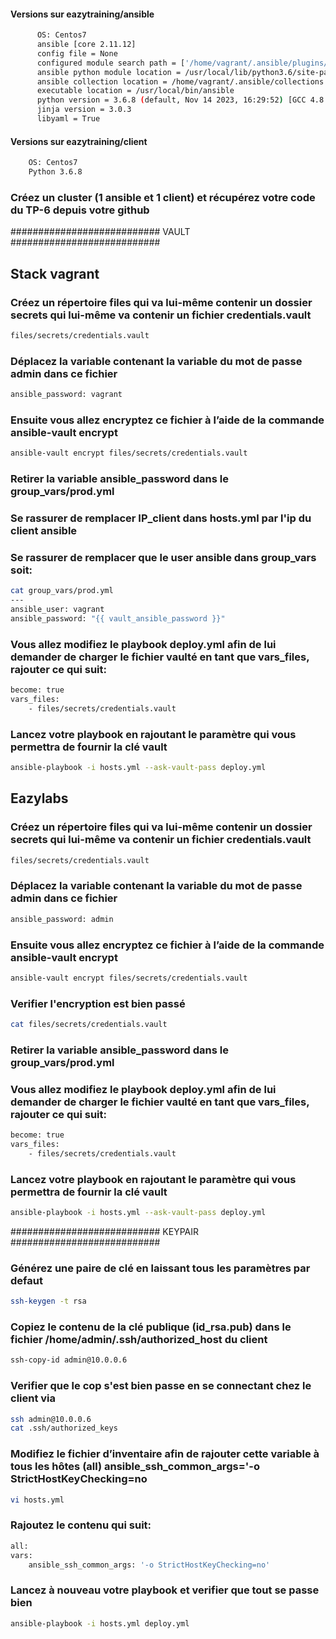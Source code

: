 #### Versions sur eazytraining/ansible
```bash
      OS: Centos7
      ansible [core 2.11.12]
      config file = None
      configured module search path = ['/home/vagrant/.ansible/plugins/modules', '/usr/share/ansible/plugins/modules']
      ansible python module location = /usr/local/lib/python3.6/site-packages/ansible
      ansible collection location = /home/vagrant/.ansible/collections:/usr/share/ansible/collections
      executable location = /usr/local/bin/ansible
      python version = 3.6.8 (default, Nov 14 2023, 16:29:52) [GCC 4.8.5 20150623 (Red Hat 4.8.5-44)]
      jinja version = 3.0.3
      libyaml = True
```
  
#### Versions sur eazytraining/client
```bash
    OS: Centos7
    Python 3.6.8
```    

### Créez un cluster (1 ansible et 1 client) et récupérez votre code du TP-6 depuis votre github

########################### VAULT ###########################

## Stack vagrant

### Créez un répertoire files qui va lui-même contenir un dossier secrets qui lui-même va contenir un fichier credentials.vault

```bash
files/secrets/credentials.vault
```
### Déplacez la variable contenant la variable du mot de passe admin dans ce fichier
```bash
ansible_password: vagrant
```

### Ensuite vous allez encryptez ce fichier à l’aide de la commande ansible-vault encrypt
```bash
ansible-vault encrypt files/secrets/credentials.vault
```


### Retirer la variable ansible_password dans le group_vars/prod.yml

### Se rassurer de remplacer IP_client dans hosts.yml par l'ip du client ansible

### Se rassurer de remplacer que le user ansible dans group_vars soit:

```bash
cat group_vars/prod.yml
---
ansible_user: vagrant
ansible_password: "{{ vault_ansible_password }}"

```

### Vous allez modifiez le playbook deploy.yml afin de lui demander de charger le fichier vaulté en tant que vars_files, rajouter ce qui suit:
```bash
become: true
vars_files:
    - files/secrets/credentials.vault
```

### Lancez votre playbook en rajoutant le paramètre qui vous permettra de fournir la clé vault
```bash
ansible-playbook -i hosts.yml --ask-vault-pass deploy.yml
```

## Eazylabs

### Créez un répertoire files qui va lui-même contenir un dossier secrets qui lui-même va contenir un fichier credentials.vault

```bash
files/secrets/credentials.vault
```

### Déplacez la variable contenant la variable du mot de passe admin dans ce fichier
```bash
ansible_password: admin
```

### Ensuite vous allez encryptez ce fichier à l’aide de la commande ansible-vault encrypt
```bash
ansible-vault encrypt files/secrets/credentials.vault
```

### Verifier l'encryption est bien passé
```bash
cat files/secrets/credentials.vault
```

### Retirer la variable ansible_password dans le group_vars/prod.yml

### Vous allez modifiez le playbook deploy.yml afin de lui demander de charger le fichier vaulté en tant que vars_files, rajouter ce qui suit:
```bash
become: true
vars_files:
    - files/secrets/credentials.vault
```

### Lancez votre playbook en rajoutant le paramètre qui vous permettra de fournir la clé vault
```bash
ansible-playbook -i hosts.yml --ask-vault-pass deploy.yml
```

########################### KEYPAIR ###########################

### Générez une paire de clé en laissant tous les paramètres par defaut
```bash
ssh-keygen -t rsa
```

### Copiez le contenu de la clé publique (id_rsa.pub) dans le fichier /home/admin/.ssh/authorized_host du client
```bash
ssh-copy-id admin@10.0.0.6
```

### Verifier que le cop s'est bien passe en se connectant chez le client via
```bash
ssh admin@10.0.0.6
cat .ssh/authorized_keys
```

### Modifiez le fichier d’inventaire afin de rajouter cette variable à tous les hôtes (all) ansible_ssh_common_args='-o StrictHostKeyChecking=no
```bash
vi hosts.yml
```

### Rajoutez le contenu qui suit:
```bash
all:
vars:
    ansible_ssh_common_args: '-o StrictHostKeyChecking=no'
```

### Lancez à nouveau votre playbook et verifier que tout se passe bien
```bash
ansible-playbook -i hosts.yml deploy.yml
```
